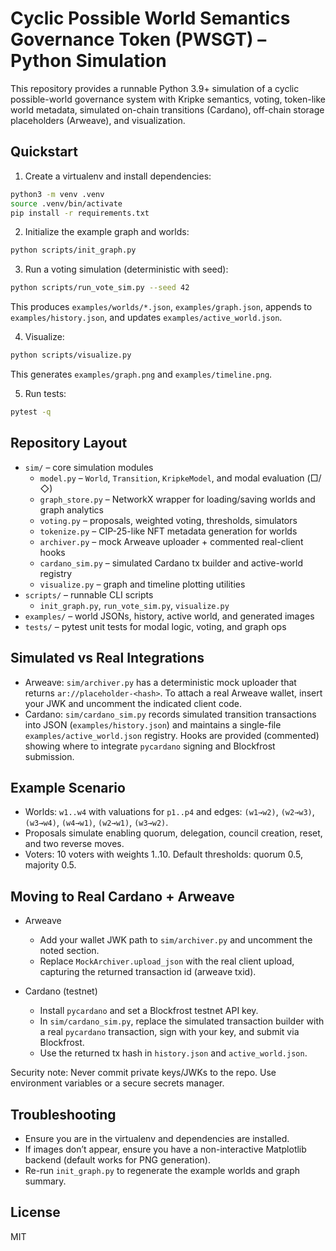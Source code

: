 # Cyclic Possible World Semantics Governance Token (PWSGT) – Python Simulation

This repository provides a runnable Python 3.9+ simulation of a cyclic possible-world governance system with Kripke semantics, voting, token-like world metadata, simulated on-chain transitions (Cardano), off-chain storage placeholders (Arweave), and visualization.

## Quickstart

1) Create a virtualenv and install dependencies:

```bash
python3 -m venv .venv
source .venv/bin/activate
pip install -r requirements.txt
```

2) Initialize the example graph and worlds:

```bash
python scripts/init_graph.py
```

3) Run a voting simulation (deterministic with seed):

```bash
python scripts/run_vote_sim.py --seed 42
```

This produces `examples/worlds/*.json`, `examples/graph.json`, appends to `examples/history.json`, and updates `examples/active_world.json`.

4) Visualize:

```bash
python scripts/visualize.py
```

This generates `examples/graph.png` and `examples/timeline.png`.

5) Run tests:

```bash
pytest -q
```

## Repository Layout

- `sim/` – core simulation modules
  - `model.py` – `World`, `Transition`, `KripkeModel`, and modal evaluation (□/◇)
  - `graph_store.py` – NetworkX wrapper for loading/saving worlds and graph analytics
  - `voting.py` – proposals, weighted voting, thresholds, simulators
  - `tokenize.py` – CIP-25-like NFT metadata generation for worlds
  - `archiver.py` – mock Arweave uploader + commented real-client hooks
  - `cardano_sim.py` – simulated Cardano tx builder and active-world registry
  - `visualize.py` – graph and timeline plotting utilities
- `scripts/` – runnable CLI scripts
  - `init_graph.py`, `run_vote_sim.py`, `visualize.py`
- `examples/` – world JSONs, history, active world, and generated images
- `tests/` – pytest unit tests for modal logic, voting, and graph ops

## Simulated vs Real Integrations

- Arweave: `sim/archiver.py` has a deterministic mock uploader that returns `ar://placeholder-<hash>`. To attach a real Arweave wallet, insert your JWK and uncomment the indicated client code.
- Cardano: `sim/cardano_sim.py` records simulated transition transactions into JSON (`examples/history.json`) and maintains a single-file `examples/active_world.json` registry. Hooks are provided (commented) showing where to integrate `pycardano` signing and Blockfrost submission.

## Example Scenario

- Worlds: `w1..w4` with valuations for `p1..p4` and edges: `(w1→w2)`, `(w2→w3)`, `(w3→w4)`, `(w4→w1)`, `(w2→w1)`, `(w3→w2)`.
- Proposals simulate enabling quorum, delegation, council creation, reset, and two reverse moves.
- Voters: 10 voters with weights 1..10. Default thresholds: quorum 0.5, majority 0.5.

## Moving to Real Cardano + Arweave

- Arweave
  - Add your wallet JWK path to `sim/archiver.py` and uncomment the noted section.
  - Replace `MockArchiver.upload_json` with the real client upload, capturing the returned transaction id (arweave txid).

- Cardano (testnet)
  - Install `pycardano` and set a Blockfrost testnet API key.
  - In `sim/cardano_sim.py`, replace the simulated transaction builder with a real `pycardano` transaction, sign with your key, and submit via Blockfrost.
  - Use the returned tx hash in `history.json` and `active_world.json`.

Security note: Never commit private keys/JWKs to the repo. Use environment variables or a secure secrets manager.

## Troubleshooting

- Ensure you are in the virtualenv and dependencies are installed.
- If images don’t appear, ensure you have a non-interactive Matplotlib backend (default works for PNG generation).
- Re-run `init_graph.py` to regenerate the example worlds and graph summary.

## License

MIT

